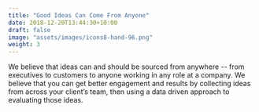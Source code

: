 ```yaml
---
title: "Good Ideas Can Come From Anyone"
date: 2018-12-20T13:44:30+10:00
draft: false
image: "assets/images/icons8-hand-96.png"
weight: 3
---
```


We believe that ideas can and should be sourced from anywhere -- from executives to customers to anyone working in any role at a company. We believe that you can get better engagement and results by collecting ideas from across your client’s team, then using a data driven approach to evaluating those ideas.
